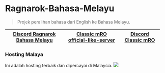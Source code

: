 # Ragnarok-Bahasa-Melayu
>Projek peralihan bahasa dari English ke Bahasa Melayu.

[Discord Ragnarok Bahasa Melayu](https://discord.gg/DnKYJCDPEM)|[Classic mRO official-like-server](https://classic.playmro.com)|[Discord Classic mRO](https://discord.gg/yk9kPCsxEg)
--------|--------|--------

### Hosting Malaya
Ini adalah hosting terbaik dan dipercayai di Malaysia.
<a href="https://billing.hostingmalaya.com/aff.php?aff=29" ><img size="65" src="http://billing.hostingmalaya.com/assets/img/logo.png" ></a > 
